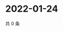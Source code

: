 # 2022-01-24

共 0 条

<!-- BEGIN WEIBO -->
<!-- 最后更新时间 Mon Jan 24 2022 02:15:47 GMT+0800 (China Standard Time) -->

<!-- END WEIBO -->
